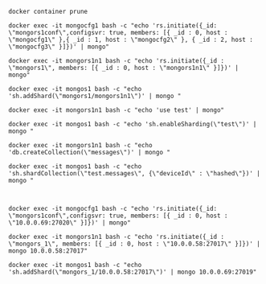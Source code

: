     docker container prune

    docker exec -it mongocfg1 bash -c "echo 'rs.initiate({_id:      \"mongors1conf\",configsvr: true, members: [{ _id : 0, host : \"mongocfg1\" },{ _id : 1, host : \"mongocfg2\" }, { _id : 2, host : \"mongocfg3\" }]})' | mongo"

    docker exec -it mongors1n1 bash -c "echo 'rs.initiate({_id : \"mongors1\", members: [{ _id : 0, host : \"mongors1n1\" }]})' | mongo"

    docker exec -it mongos1 bash -c "echo 'sh.addShard(\"mongors1/mongors1n1\")' | mongo "

    docker exec -it mongors1n1 bash -c "echo 'use test' | mongo"

    docker exec -it mongos1 bash -c "echo 'sh.enableSharding(\"test\")' | mongo "

    docker exec -it mongors1n1 bash -c "echo 'db.createCollection(\"messages\")' | mongo "

    docker exec -it mongos1 bash -c "echo 'sh.shardCollection(\"test.messages\", {\"deviceId\" : \"hashed\"})' | mongo "



    docker exec -it mongocfg1 bash -c "echo 'rs.initiate({_id:      \"mongors1conf\",configsvr: true, members: [{ _id : 0, host : \"10.0.0.69:27020\" }]})' | mongo"

    docker exec -it mongors1n1 bash -c "echo 'rs.initiate({_id : \"mongors_1\", members: [{ _id : 0, host : \"10.0.0.58:27017\" }]})' | mongo 10.0.0.58:27017"

    docker exec -it mongos1 bash -c "echo 'sh.addShard(\"mongors_1/10.0.0.58:27017\")' | mongo 10.0.0.69:27019"
